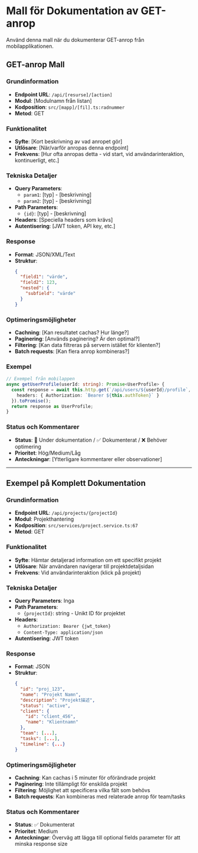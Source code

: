 # Mall för Dokumentation av GET-anrop

Använd denna mall när du dokumenterar GET-anrop från mobilapplikationen.

## GET-anrop Mall

### Grundinformation
- **Endpoint URL**: `/api/[resurse]/[action]`
- **Modul**: [Modulnamn från listan]
- **Kodposition**: `src/[mapp]/[fil].ts:radnummer`
- **Metod**: GET

### Funktionalitet
- **Syfte**: [Kort beskrivning av vad anropet gör]
- **Utlösare**: [När/varför anropas denna endpoint]
- **Frekvens**: [Hur ofta anropas detta - vid start, vid användarinteraktion, kontinuerligt, etc.]

### Tekniska Detaljer
- **Query Parameters**:
  - `param1`: [typ] - [beskrivning]
  - `param2`: [typ] - [beskrivning]
- **Path Parameters**:
  - `{id}`: [typ] - [beskrivning]
- **Headers**: [Speciella headers som krävs]
- **Autentisering**: [JWT token, API key, etc.]

### Response
- **Format**: JSON/XML/Text
- **Struktur**:
  ```json
  {
    "field1": "värde",
    "field2": 123,
    "nested": {
      "subfield": "värde"
    }
  }
  ```

### Optimeringsmöjligheter
- **Cachning**: [Kan resultatet cachas? Hur länge?]
- **Paginering**: [Används paginering? Är den optimal?]
- **Filtering**: [Kan data filtreras på servern istället för klienten?]
- **Batch requests**: [Kan flera anrop kombineras?]

### Exempel

```typescript
// Exempel från mobilappen
async getUserProfile(userId: string): Promise<UserProfile> {
  const response = await this.http.get(`/api/users/${userId}/profile`, {
    headers: { Authorization: `Bearer ${this.authToken}` }
  }).toPromise();
  return response as UserProfile;
}
```

### Status och Kommentarer
- **Status**: 🔄 Under dokumentation / ✅ Dokumenterat / ❌ Behöver optimering
- **Prioritet**: Hög/Medium/Låg
- **Anteckningar**: [Ytterligare kommentarer eller observationer]

---

## Exempel på Komplett Dokumentation

### Grundinformation
- **Endpoint URL**: `/api/projects/{projectId}`
- **Modul**: Projekthantering
- **Kodposition**: `src/services/project.service.ts:67`
- **Metod**: GET

### Funktionalitet
- **Syfte**: Hämtar detaljerad information om ett specifikt projekt
- **Utlösare**: När användaren navigerar till projektdetaljsidan
- **Frekvens**: Vid användarinteraktion (klick på projekt)

### Tekniska Detaljer
- **Query Parameters**: Inga
- **Path Parameters**:
  - `{projectId}`: string - Unikt ID för projektet
- **Headers**: 
  - `Authorization: Bearer {jwt_token}`
  - `Content-Type: application/json`
- **Autentisering**: JWT token

### Response
- **Format**: JSON
- **Struktur**:
  ```json
  {
    "id": "proj_123",
    "name": "Projekt Namn",
    "description": "Projekt描述",
    "status": "active",
    "client": {
      "id": "client_456", 
      "name": "Klientnamn"
    },
    "team": [...],
    "tasks": [...],
    "timeline": {...}
  }
  ```

### Optimeringsmöjligheter
- **Cachning**: Kan cachas i 5 minuter för oförändrade projekt
- **Paginering**: Inte tillämpligt för enskilda projekt
- **Filtering**: Möjlighet att specificera vilka fält som behövs
- **Batch requests**: Kan kombineras med relaterade anrop för team/tasks

### Status och Kommentarer
- **Status**: ✅ Dokumenterat
- **Prioritet**: Medium
- **Anteckningar**: Överväg att lägga till optional fields parameter för att minska response size